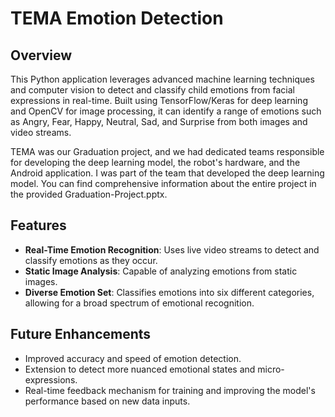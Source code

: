 # TEMA Emotion Detection

## Overview
This Python application leverages advanced machine learning techniques and computer vision to detect and classify child emotions from facial expressions in real-time. Built using TensorFlow/Keras for deep learning and OpenCV for image processing, it can identify a range of emotions such as Angry, Fear, Happy, Neutral, Sad, and Surprise from both images and video streams.

TEMA was our Graduation project, and we had dedicated teams responsible for developing the deep learning model, the robot's hardware, and the Android application. I was part of the team that developed the deep learning model. You can find comprehensive information about the entire project in the provided Graduation-Project.pptx.

## Features
- **Real-Time Emotion Recognition**: Uses live video streams to detect and classify emotions as they occur.
- **Static Image Analysis**: Capable of analyzing emotions from static images.
- **Diverse Emotion Set**: Classifies emotions into six different categories, allowing for a broad spectrum of emotional recognition.


## Future Enhancements
- Improved accuracy and speed of emotion detection.
- Extension to detect more nuanced emotional states and micro-expressions.
- Real-time feedback mechanism for training and improving the model's performance based on new data inputs.
